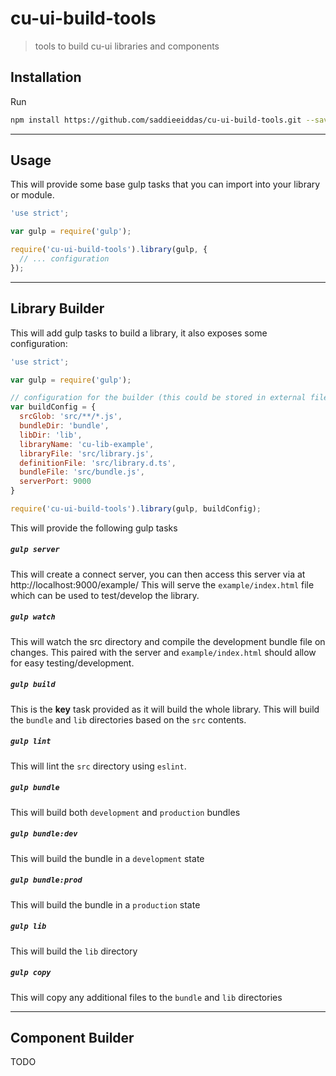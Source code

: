 cu-ui-build-tools
=================

> tools to build cu-ui libraries and components

Installation
------------

Run

```sh
npm install https://github.com/saddieeiddas/cu-ui-build-tools.git --save-dev
```

---

Usage
-----

This will provide some base gulp tasks that you can import into your library or module.

```js
'use strict';

var gulp = require('gulp');

require('cu-ui-build-tools').library(gulp, {
  // ... configuration
});
```

---

Library Builder
---------------

This will add gulp tasks to build a library, it also exposes some configuration:

```js
'use strict';

var gulp = require('gulp');

// configuration for the builder (this could be stored in external file/module like "build-config.js")
var buildConfig = {
  srcGlob: 'src/**/*.js',
  bundleDir: 'bundle',
  libDir: 'lib',
  libraryName: 'cu-lib-example',
  libraryFile: 'src/library.js',
  definitionFile: 'src/library.d.ts',
  bundleFile: 'src/bundle.js',
  serverPort: 9000
}

require('cu-ui-build-tools').library(gulp, buildConfig);
```

This will provide the following gulp tasks

##### `gulp server`
This will create a connect server, you can then access this server via at http://localhost:9000/example/
This will serve the `example/index.html` file which can be used to test/develop the library.

##### `gulp watch`
This will watch the src directory and compile the development bundle file on changes.
This paired with the server and `example/index.html` should allow for easy testing/development.

##### `gulp build`
This is the **key** task provided as it will build the whole library.
This will build the `bundle` and `lib` directories based on the `src` contents.

##### `gulp lint`
This will lint the `src` directory using `eslint`.

##### `gulp bundle`
This will build both `development` and `production` bundles

##### `gulp bundle:dev`
This will build the bundle in a `development` state

##### `gulp bundle:prod`
This will build the bundle in a `production` state

##### `gulp lib`
This will build the `lib` directory

##### `gulp copy`
This will copy any additional files to the `bundle` and `lib` directories

---

Component Builder
-----------------

TODO
